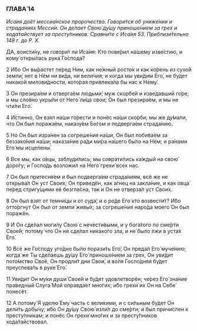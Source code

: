 ### ГЛАВА́ 14

_Иса́ия даёт мессиа́нское проро́чество. Говори́тся об униже́нии и страда́ниях Месси́и. Он де́лает Свою́ ду́шу приноше́нием за грех и хода́тайствует за престу́пников. Сравни́те с Иса́ия 53. Приблизи́тельно 148 г. до Р. Х._

ДА, воисти́ну, не говори́т ли Иса́ия: Кто пове́рил на́шему изве́стию, и кому́ откры́лась рука́ Го́спода?

2 И́бо Он вы́растет пе́ред Ним, как не́жный росто́к и как ко́рень из сухо́й земли́; нет в Нём ни ви́да, ни вели́чия; и когда́ мы уви́дим Его́, не бу́дет никако́й милови́дности, кото́рая привлека́ла бы нас к Нему́.

3 Он презира́ем и отверга́ем людьми́; муж скорбе́й и изве́давший го́ре; и мы сло́вно укры́ли от Него́ ли́ца свои́; Он был презира́ем, и мы не чти́ли Его́.

4 И́стинно, Он взял на́ши го́рести и понёс на́ши ско́рби; мы же ду́мали, что Он был поража́ем, наказу́ем Бо́гом и подверга́ем страда́нию.

5 Но Он был изра́нен за согреше́ния на́ши, Он был побива́ем за беззако́ния на́ши; наказа́ние ра́ди ми́ра на́шего бы́ло на Нём; и ра́нами Его́ мы исцелены́.

6 Все мы, как о́вцы, заблуди́лись; мы соврати́лись ка́ждый на свою́ доро́гу; и Госпо́дь возложи́л на Него́ грехи́ всех нас.

7 Он был притесня́ем и был подверга́ем страда́ниям, всё же не открыва́л Он уст Свои́х; Он приведён, как а́гнец на закла́ние, и как овца́ пе́ред стригу́щими её безгла́сна, так и Он не отверза́л уст Свои́х.

8 Он был взят от темни́цы и от суда́; и о ро́де Его́ кто возвести́т? И́бо отто́ргнут Он был от земли́ живы́х; за согреше́ния наро́да моего́ Он был поражён.

9 И Он сде́лал моги́лу Свою́ с нечести́выми, и у бога́того по сме́рти Свое́й; потому́ что Он не сде́лал никако́го зла, и не́ было лжи в уста́х Его́.

10 Всё же Го́споду уго́дно бы́ло порази́ть Его́; Он преда́л Его́ муче́нию; когда́ же Ты сде́лаешь ду́шу Его́ приноше́нием за грех, Он уви́дит пото́мство Своё, Он продли́т дни Свои́, и во́ля Госпо́дняя бу́дет преуспева́ть в руке́ Его́.

11 Уви́дит Он му́ки души́ Свое́й и бу́дет удовлетворён; че́рез Его́ зна́ние пра́ведный Слуга́ Мой оправда́ет мно́гих; и́бо грехи́ их Он на Себе́ понесёт.

12 А потому́ Я уделю́ Ему́ часть с вели́кими, и с си́льным бу́дет Он дели́ть добы́чу; и́бо Он ду́шу Свою́ изли́л до сме́рти; и был причи́слен к престу́пникам; и понёс Он грехи́ мно́гих и за престу́пников хода́тайствовал.

